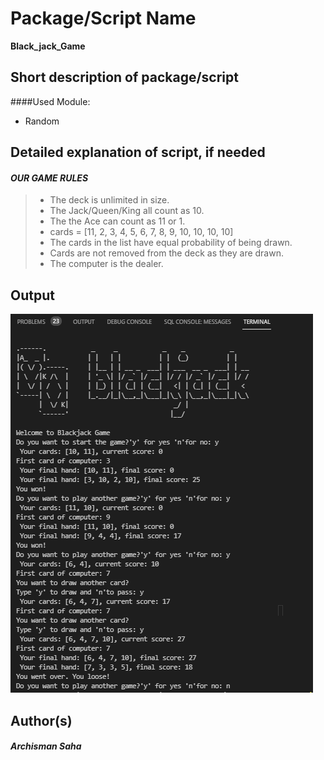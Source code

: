 # Package/Script Name
**Black_jack_Game**
## Short description of package/script

####Used Module:
- Random


## Detailed explanation of script, if needed

 #### _**OUR GAME RULES**_
 ><ul> 
 ><li> The deck is unlimited in size. </li>
 ><li> The Jack/Queen/King all count as 10.</li>
 ><li> The the Ace can count as 11 or 1.</li>
 ><li> cards = [11, 2, 3, 4, 5, 6, 7, 8, 9, 10, 10, 10, 10]</li>
 ><li> The cards in the list have equal probability of being drawn.</li>
 ><li> Cards are not removed from the deck as they are drawn.</li>
 ><li> The computer is the dealer.</li>
</ul>



## Output
![wow](black_jack.png)

## Author(s)
##### _Archisman Saha_

